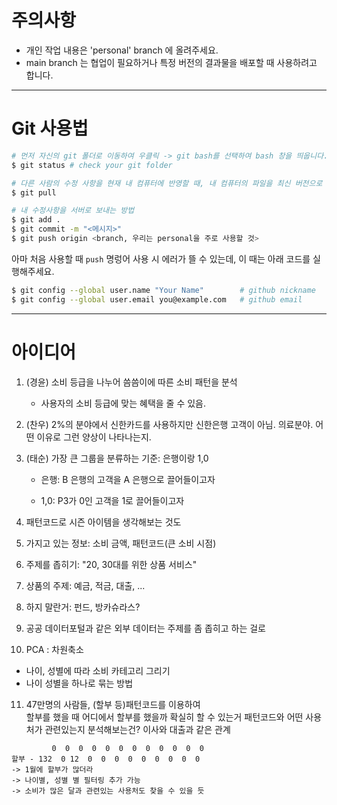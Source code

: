 # 주의사항

- 개인 작업 내용은 'personal' branch 에 올려주세요.
- main branch 는 협업이 필요하거나 특정 버전의 결과물을 배포할 때 사용하려고 합니다.

---

# Git 사용법

```bash
# 먼저 자신의 git 폴더로 이동하여 우클릭 -> git bash를 선택하여 bash 창을 띄웁니다.
$ git status # check your git folder
```

```bash
# 다른 사람의 수정 사항을 현재 내 컴퓨터에 반영할 때, 내 컴퓨터의 파일을 최신 버전으로 업데이트
$ git pull

# 내 수정사항을 서버로 보내는 방법
$ git add .
$ git commit -m "<메시지>"
$ git push origin <branch, 우리는 personal을 주로 사용할 것>
```

아마 처음 사용할 때 `push` 명렁어 사용 시 에러가 뜰 수 있는데, 이 때는 아래 코드를 실행해주세요.

```bash
$ git config --global user.name "Your Name"        # github nickname
$ git config --global user.email you@example.com   # github email
```

---

# 아이디어

1. (경윤) 소비 등급을 나누어 씀씀이에 따른 소비 패턴을 분석
   
   - 사용자의 소비 등급에 맞는 혜택을 줄 수 있음.

2. (찬우) 2%의 분야에서 신한카드를 사용하지만 신한은행 고객이 아님. 의료분야. 어떤 이유로 그런 양상이 나타나는지.

3. (태순) 가장 큰 그룹을 분류하는 기준: 은행이랑 1,0
   
   - 은행: B 은행의 고객을 A 은행으로 끌어들이고자
   
   - 1,0: P3가 0인 고객을 1로 끌어들이고자

4. 패턴코드로 시즌 아이템을 생각해보는 것도

5. 가지고 있는 정보: 	소비 금액, 패턴코드(큰 소비 시점)

6. 주제를 좁히기: 	"20, 30대를 위한 상품 서비스"

7. 상품의 주제: 	예금, 적금, 대출, ...

8. 하지 말란거: 	펀드, 방카슈라스?

9. 공공 데이터포털과 같은 외부 데이터는 주제를 좀 좁히고 하는 걸로

10. PCA : 차원축소
  - 나이, 성별에 따라 소비 카테고리 그리기
  - 나이 성별을 하나로 묶는 방법

11. 47만명의 사람들, (할부 등)패턴코드를 이용하여  
할부를 했을 때 어디에서 할부를 했을까
확실히 할 수 있는거
패턴코드와 어떤 사용처가 관련있는지 분석해보는건? 이사와 대출과 같은 관계

```
         0  0  0  0  0  0  0  0  0  0  0  0
할부 - 132  0 12  0  0  0  0  0  0  0  0  0
-> 1월에 할부가 많더라
-> 나이별, 성별 별 필터링 추가 가능
-> 소비가 많은 달과 관련있는 사용처도 찾을 수 있을 듯
```

